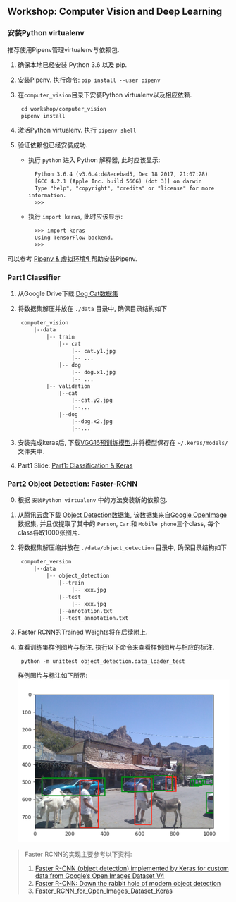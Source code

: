 ## Workshop: Computer Vision and Deep Learning ##

### 安装Python virtualenv ###
推荐使用Pipenv管理virtualenv与依赖包.

1. 确保本地已经安装 Python 3.6 以及 pip.

2. 安装Pipenv. 执行命令: `pip install --user pipenv`

3. 在`computer_vision`目录下安装Python virtualenv以及相应依赖. 
        
        cd workshop/computer_vision
        pipenv install
    
4. 激活Python virtualenv. 执行 `pipenv shell`

5. 验证依赖包已经安装成功. 
    
    - 执行 `python` 进入 Python 解释器, 此时应该显示:
        
            Python 3.6.4 (v3.6.4:d48ecebad5, Dec 18 2017, 21:07:28)
            [GCC 4.2.1 (Apple Inc. build 5666) (dot 3)] on darwin
            Type "help", "copyright", "credits" or "license" for more information.
            >>>
            
    - 执行 `import keras`, 此时应该显示:
        
            >>> import keras
            Using TensorFlow backend.
            >>> 

可以参考 [Pipenv & 虚拟环境¶
](https://pythonguidecn.readthedocs.io/zh/latest/dev/virtualenvs.html) 帮助安装Pipenv.

### Part1 Classifier ###
1. 从Google Drive下载 [Dog Cat数据集](https://drive.google.com/file/d/1ZZGnziQLhmoiz5Uz5GG5qKClfA9pM9GV/view)
2. 将数据集解压并放在 `./data` 目录中, 确保目录结构如下
    
        computer_vision
            |--data
                |-- train
                    |-- cat
                        |-- cat.y1.jpg
                        |-- ...
                    |-- dog
                        |-- dog.x1.jpg
                        |-- ...
                |-- validation
                    |--cat
                        |--cat.y2.jpg
                        |--...
                    |--dog
                        |--dog.x2.jpg
                        |--...
3. 安装完成keras后, 下载[VGG16预训练模型](https://github.com/fchollet/deep-learning-models/releases/download/v0.1/vgg16_weights_tf_dim_ordering_tf_kernels_notop.h5),并将模型保存在 `~/.keras/models/` 文件夹中.
4. Part1 Slide: [Part1: Classification & Keras](https://docs.google.com/presentation/d/1IR1m9fHaD5oh2otVGiKzCAVJj-ry-sUUjSwFUuiYRh8/edit)

### Part2 Object Detection: Faster-RCNN ###
0. 根据 `安装Python virtualenv` 中的方法安装新的依赖包.

1. 从腾讯云盘下载 [Object Detection数据集](https://share.weiyun.com/5hZeBzk), 该数据集来自[Google OpenImage](https://storage.googleapis.com/openimages/web/index.html) 数据集, 并且仅提取了其中的 `Person`, `Car` 和 `Mobile phone`三个class, 每个class各取1000张图片.

2. 将数据集解压缩并放在 `./data/object_detection` 目录中, 确保目录结构如下


        computer_version
            |--data
                |-- object_detection
                    |--train
                        |-- xxx.jpg
                    |--test
                        |-- xxx.jpg
                    |--annotation.txt
                    |--test_annotation.txt

3. Faster RCNN的Trained Weights将在后续附上.

4. 查看训练集样例图片与标注. 执行以下命令来查看样例图片与相应的标注.

        python -m unittest object_detection.data_loader_test
   
   样例图片与标注如下所示:
   ![样例图片与标注](sample/annotation_sample.png)
   
 
 > Faster RCNN的实现主要参考以下资料:  
 >1. [Faster R-CNN (object detection) implemented by Keras for custom data from Google’s Open Images Dataset V4](https://towardsdatascience.com/faster-r-cnn-object-detection-implemented-by-keras-for-custom-data-from-googles-open-images-125f62b9141a)  
 >2. [Faster R-CNN: Down the rabbit hole of modern object detection](https://tryolabs.com/blog/2018/01/18/faster-r-cnn-down-the-rabbit-hole-of-modern-object-detection/)
 >3. [Faster_RCNN_for_Open_Images_Dataset_Keras](https://github.com/RockyXu66/Faster_RCNN_for_Open_Images_Dataset_Keras)

